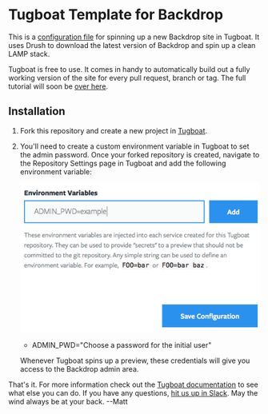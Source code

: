 # Tugboat Template for Backdrop

This is a [configuration file](https://github.com/TugboatQA/Backdrop-CMS/blob/master/.tugboat/config.yml) for spinning up a new Backdrop site in Tugboat. It uses Drush to download the latest version of Backdrop and spin up a clean LAMP stack. 

Tugboat is free to use. It comes in handy to automatically build out a fully working version of the site for every pull request, branch or tag. The full tutorial will soon be [over here](https://tugboat.qa/). 

## Installation

1. Fork this repository and create a new project in [Tugboat](https://dashboard2.tugboat.qa/).
2. You'll need to create a custom environment variable in Tugboat to set the admin password. Once your forked repository is created, navigate to the Repository Settings page in Tugboat and add the following environment variable:

    ![Tugboat Environment Variables for Backdrop](Tugboat_Environment_Variables_for_Backdrop.png)

    - ADMIN_PWD="Choose a password for the initial user"

    Whenever Tugboat spins up a preview, these credentials will give you access to the Backdrop admin area. 
    
That's it. For more information check out the [Tugboat documentation](https://docs.tugboat.qa) to see what else you can do. If you have any questions, [hit us up in Slack](https://launchpass.com/tugboatqa). May the wind always be at your back. --Matt


